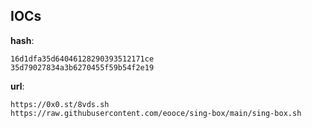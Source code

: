 
## IOCs

__hash__:

```text
16d1dfa35d64046128290393512171ce
35d79027834a3b6270455f59b54f2e19
```
__url__:

```text
https://0x0.st/8vds.sh
https://raw.githubusercontent.com/eooce/sing-box/main/sing-box.sh
```